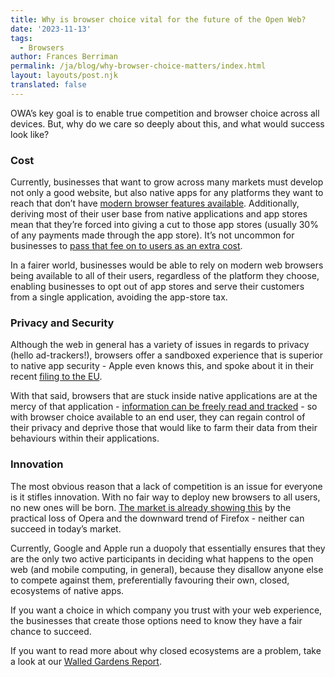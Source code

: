 ```yaml
---
title: Why is browser choice vital for the future of the Open Web?
date: '2023-11-13'
tags:
  - Browsers
author: Frances Berriman
permalink: /ja/blog/why-browser-choice-matters/index.html
layout: layouts/post.njk
translated: false
---
```


OWA’s key goal is to enable true competition and browser choice across all devices. But, why do we care so deeply about this, and what would success look like?

### Cost

Currently, businesses that want to grow across many markets must develop not only a good website, but also native apps for any platforms they want to reach that don’t have [modern browser features available](https://infrequently.org/2021/04/progress-delayed/). Additionally, deriving most of their user base from native applications and app stores mean that they’re forced into giving a cut to those app stores (usually 30% of any payments made through the app store). It’s not uncommon for businesses to [pass that fee on to users as an extra cost](https://www.washingtonpost.com/technology/2023/02/24/apps-subscription-costs/).

In a fairer world, businesses would be able to rely on modern web browsers being available to all of their users, regardless of the platform they choose, enabling businesses to opt out of app stores and serve their customers from a single application, avoiding the app-store tax.

### Privacy and Security

Although the web in general has a variety of issues in regards to privacy (hello ad-trackers!), browsers offer a sandboxed experience that is superior to native app security - Apple even knows this, and spoke about it in their recent [filing to the EU](https://assets.publishing.service.gov.uk/media/62277271d3bf7f158779fe39/Apple_11.3.22.pdf). 

With that said, browsers that are stuck inside native applications are at the mercy of that application - [information can be freely read and tracked](https://infrequently.org/2021/07/hobsons-browser/) - so with browser choice available to an end user, they can regain control of their privacy and deprive those that would like to farm their data from their behaviours within their applications.

### Innovation

The most obvious reason that a lack of competition is an issue for everyone is it stifles innovation. With no fair way to deploy new browsers to all users, no new ones will be born. [The market is already showing this](https://gs.statcounter.com/browser-market-share#yearly-2009-2023) by the practical loss of Opera and the downward trend of Firefox - neither can succeed in today’s market.

Currently, Google and Apple run a duopoly that essentially ensures that they are the only two active participants in deciding what happens to the open web (and mobile computing, in general), because they disallow anyone else to compete against them, preferentially favouring their own, closed, ecosystems of native apps. 

If you want a choice in which company you trust with your web experience, the businesses that create those options need to know they have a fair chance to succeed. 

If you want to read more about why closed ecosystems are a problem, take a look at our [Walled Gardens Report](/walled-gardens-report/). 
